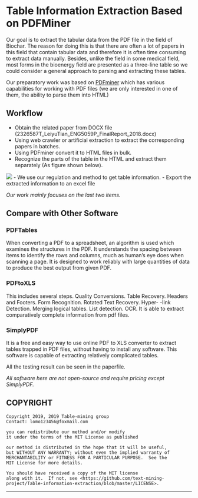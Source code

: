 # Table Information Extraction Based on PDFMiner

Our goal is to extract the tabular data from the PDF file in the field of Biochar. 
The reason for doing this is that there are often a lot of papers in this field that contain tabular data and therefore
it is often time consuming to extract data manually. Besides, unlike the field in some medical field,
most forms in the bioenergy field are presented as a three-line table so we could 
consider a general approach to parsing and extracting these tables.


Our preparatory work was based on [PDFminer](https://github.com/euske/pdfminer/) which 
has various capabilities for working with PDF files (we are only interested in one of them, the ability to parse them into HTML)

Workflow
---

- Obtain the related paper from DOCX file (2326587T_LeiyuTian_ENG5059P_FinalReport_2018.docx)
- Using web crawler or artificial extraction to extract the corresponding papers in batches.
- Using PDFminer convert it to HTML files in bulk.
- Recognize the parts of the table in the HTML and extract them separately (As figure shown below).
<img src='flow chart.png'>
- We use our regulation and method to get table information.
- Export the extracted information to an excel file


*Our work mainly focuses on the last two items.*

## Compare with Other Software

### PDFTables
  When converting a PDF to a spreadsheet, an algorithm is used which examines the structures in the PDF. It understands the spacing
  between items to identify the rows and columns, much as human’s eye does when scanning a page.  It is designed to work reliably with
  large quantities of data to produce the best output from given PDF. 
### PDFtoXLS
  This includes several steps. Quality Conversions. Table Recovery. Headers and Footers. Form Recognition. Rotated Text Recovery. Hyper-
  -link Detection. Merging logical tables. List detection. OCR. It is able to extract comparatively complete information from pdf files.
### SimplyPDF
  It is a free and easy way to use online PDF to XLS converter to extract tables trapped in PDF files, without having to install any
  software. This software is capable of extracting relatively complicated tables.
 
All the testing result can be seen in the paperfile.


*All software here are not open-source and require pricing except SimplyPDF.*




COPYRIGHT
-----------------------------------------------------------

    Copyright 2019, 2019 Table-mining group
    Contact: lomo123456@foxmail.com

    you can redistribute our method and/or modify
    it under the terms of the MIT License as published 

    our method is distributed in the hope that it will be useful,
    but WITHOUT ANY WARRANTY; without even the implied warranty of
    MERCHANTABILITY or FITNESS FOR A PARTICULAR PURPOSE.  See the
    MIT License for more details.

    You should have received a copy of the MIT license
    along with it.  If not, see <https://github.com/text-mining-project/Table-information-extraction/blob/master/LICENSE>.

-----------------------------------------------------------
